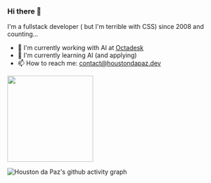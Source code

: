 ### Hi there 👋

I'm a fullstack developer ( but I'm terrible with CSS) since 2008 and counting...

- 🔭 I'm currently working with AI at [Octadesk](https://octadesk.com)
- 🌱 I'm currently learning AI (and applying)
- 📫 How to reach me: contact@houstondapaz.dev

<img height="195px" src="https://github-readme-stats.vercel.app/api/top-langs/?username=houstondapaz&count_private=true&hide=CSS,HTML,VUE&include_all_commits=true&layout=compact&hide_border=true&title_color=be9b88&text_color=be9b88&bg_color=0d1117" />

![Houston da Paz's github activity graph](https://github-readme-activity-graph.vercel.app/graph?username=houstondapaz&count_private=true&include_all_commits=true&bg_color=0d1117&color=be9b88&line=be9b88&point=be9b88&area=true&hide_border=true)

<!--
**houstondapaz/houstondapaz** is a ✨ _special_ ✨ repository because its `README.md` (this file) appears on your GitHub profile.

Here are some ideas to get you started:

- 🔭 I’m currently working on ...
- 🌱 I’m currently learning ...
- 👯 I’m looking to collaborate on ...
- 🤔 I’m looking for help with ...
- 💬 Ask me about ...
- 📫 How to reach me: ...
- 😄 Pronouns: ...
- ⚡ Fun fact: ...
-->
